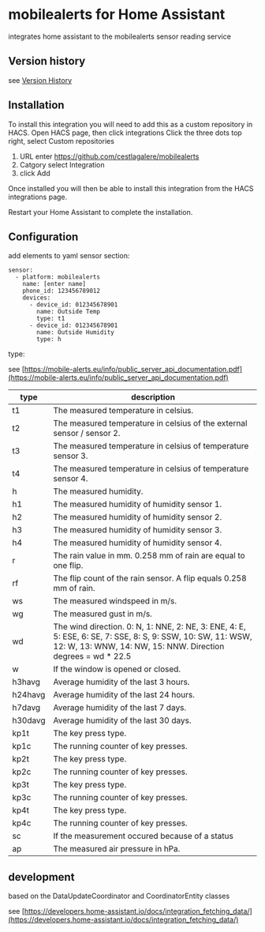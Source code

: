 # mobilealerts for Home Assistant

integrates home assistant to the mobilealerts sensor reading service

## Version history
see [Version History](ReleaseHistory.md)

## Installation
To install this integration you will need to add this as a custom repository in HACS.
Open HACS page, then click integrations
Click the three dots top right, select Custom repositories

1. URL enter <https://github.com/cestlagalere/mobilealerts>
2. Catgory select Integration
3. click Add

Once installed you will then be able to install this integration from the HACS integrations page.

Restart your Home Assistant to complete the installation.

## Configuration

add elements to yaml sensor section:
```
sensor:
  - platform: mobilealerts
    name: [enter name]
    phone_id: 123456789012
    devices:
      - device_id: 012345678901
        name: Outside Temp
        type: t1
      - device_id: 012345678901
        name: Outside Humidity
        type: h
```

type:

see [https://mobile-alerts.eu/info/public_server_api_documentation.pdf](https://mobile-alerts.eu/info/public_server_api_documentation.pdf)

type | description |
| --- | --- |
| t1 | The measured temperature in celsius. |
| t2 | The measured temperature in celsius of the external sensor / sensor 2. |
| t3 | The measured temperature in celsius of temperature sensor 3. |
| t4 | The measured temperature in celsius of temperature sensor 4. |
| h | The measured humidity. |
| h1 | The measured humidity of humidity sensor 1. |
| h2 | The measured humidity of humidity sensor 2. |
| h3 | The measured humidity of humidity sensor 3. |
| h4 | The measured humidity of humidity sensor 4. |
| r | The rain value in mm. 0.258 mm of rain are equal to one flip. |
| rf | The flip count of the rain sensor. A flip equals 0.258 mm of rain. |
| ws | The measured windspeed in m/s. |
| wg | The measured gust in m/s. |
| wd | The wind direction. 0: N, 1: NNE, 2: NE, 3: ENE, 4: E, 5: ESE, 6: SE, 7: SSE, 8: S, 9: SSW, 10: SW, 11: WSW, 12: W, 13: WNW, 14: NW, 15: NNW. Direction degrees = wd * 22.5 |
| w | If the window is opened or closed. |
| h3havg | Average humidity of the last 3 hours. |
| h24havg | Average humidity of the last 24 hours. |
| h7davg | Average humidity of the last 7 days. |
| h30davg | Average humidity of the last 30 days. |
| kp1t | The key press type. |
| kp1c | The running counter of key presses. |
| kp2t | The key press type. |
| kp2c | The running counter of key presses. |
| kp3t | The key press type. |
| kp3c | The running counter of key presses. |
| kp4t | The key press type. |
| kp4c | The running counter of key presses. |
| sc | If the measurement occured because of a status |
| ap | The measured air pressure in hPa. |

## development
based on the DataUpdateCoordinator and CoordinatorEntity classes

see [https://developers.home-assistant.io/docs/integration_fetching_data/](https://developers.home-assistant.io/docs/integration_fetching_data/)